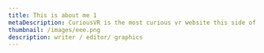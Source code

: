 ```yaml
---
title: This is about me 1
metaDescription: CuriousVR is the most curious vr website this side of reality.
thumbnail: /images/eee.png
description: writer / editor/ graphics
---
```

